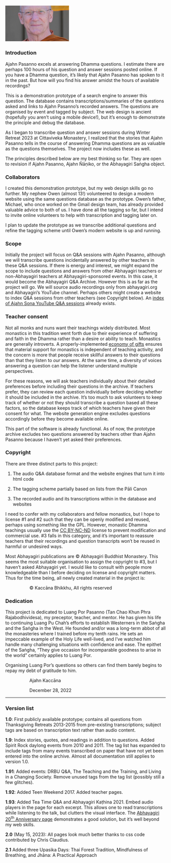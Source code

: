 <!-- The content below has been extracted from the body of prototype/templates/index.html -->
<p><img src="images/AjahnPasanno.jpg" name="Image1" align="bottom" width="200" border="0"/>

</p>
<h3 class="western">Introduction</h3>
<p>Ajahn Pasanno excels at answering Dhamma questions. I estimate
there are perhaps 100 hours of his question and answer sessions
posted online. If you have a Dhamma question, it&rsquo;s likely that
Ajahn Pasanno has spoken to it in the past. But how will you find his
answer amidst the hours of available recordings?</p>
<p>This is a demonstration prototype of a search engine to answer
this question. The database contains transcriptions/summaries of the
questions asked and links to Ajahn Pasanno&rsquo;s recorded answers.
The questions are organised by event and tagged by subject. The web
design is ancient (hopefully you aren&rsquo;t using a mobile
device!), but it&rsquo;s enough to demonstrate the principle and
debug the database.</p>
<p>As I began to transcribe question and answer sessions during
Winter Retreat 2023 at Cittaviveka Monastery, I realized that the
stories that Ajahn Pasanno tells in the course of answering Dhamma
questions are as valuable as the questions themselves. The project
now includes these as well.</p>
<p>The principles described below are my best thinking so far. They
are open to revision if Ajahn Pasanno, Ajahn &Ntilde;&#257;&#7751;iko,
or the Abhayagiri Sa&#7749;gha object.</p>
<h3 class="western">Collaborators</h3>
<p>I created this demonstration prototype, but my web design skills
go no further. My nephew Owen (almost 13!) volunteered to design a
modern website using the same questions database as the prototype.
Owen&rsquo;s father, Michael, who once worked on the Gmail design
team, has already provided valuable advice to both of us. I have done
all the tagging so far, but I intend to invite online volunteers to
help with transcription and tagging later on.</p>
<p>I plan to update the prototype as we transcribe additional
questions and refine the tagging scheme until Owen&rsquo;s modern
website is up and running.</p>
<h3 class="western">Scope</h3>
<p>Initially the project will focus on Q&amp;A sessions with Ajahn
Pasanno, although we will transcribe questions incidentally answered
by other teachers in these Q&amp;A sessions. If there is energy and
interest, we might expand the scope to include questions and answers
from other Abhayagiri teachers or non-Abhayagiri teachers at
Abhayagiri-sponsored events. In this case, it would become the
Abhayagiri Q&amp;A Archive. However this is as far as the project
will go. We will source audio recordings only from abhayagiri.org and
Abhayagiri&rsquo;s YouTube channel. Perhaps others might create a
website to index Q&amp;A sessions from other teachers (see Copyright
below). An <a href="http://birken.ca/qaa/qaa.php">index of Ajahn Sona
YouTube Q&amp;A sessions</a> already exists.</p>
<h3 class="western">Teacher consent</h3>
<p>Not all monks and nuns want their teachings widely distributed.
Most monastics in this tradition went forth due to their experience
of suffering and faith in the Dhamma rather than a desire or ability
to teach. Monastics are generally introverts. A properly-implemented
<a href="https://www.accesstoinsight.org/lib/authors/thanissaro/economy.html">economy
of gifts</a> ensures that material support for monastics is
independent of teaching activity, and the concern is more that people
receive skillful answers to their questions than that they listen to
<i>our</i> answers. At the same time, a diversity of voices answering
a question can help the listener understand multiple perspectives.</p>
<p>For these reasons, we will ask teachers individually about their
detailed preferences before including their questions in the archive.
If teachers prefer, they can review each question individually before
deciding whether it should be included in the archive. It&rsquo;s too
much to ask volunteers to keep track of whether or not they should
transcribe a question based all these factors, so the database keeps
track of which teachers have given their consent for what. The
website generation engine excludes questions accordingly before they
become available online.</p>
<p>This part of the software is already functional. As of now, the
prototype archive excludes two questions answered by teachers other
than Ajahn Pasanno because I haven&rsquo;t yet asked their
preferences.</p>
<h3 class="western">Copyright</h3>
<p>There are three distinct parts to this project:</p>
<ol>
	<li><p>The audio Q&amp;A database format and the website engines
	that turn it into html code</p>
	<li><p>The tagging scheme partially based on lists from the P&#257;li
	Canon</p>
	<li><p>The recorded audio and its transcriptions within in the
	database and websites</p>
</ol>
<p>I need to confer with my collaborators and fellow monastics, but I
hope to license #1 and #2 such that they can be openly modified and
reused, perhaps using something like the GPL. However, monastic
Dhamma teachings usually use the <a href="https://creativecommons.org/licenses/by-nc-nd/4.0/">CC
BY-NC-ND</a> license to prevent modification and commercial use. #3
falls in this category, and it&rsquo;s important to reassure teachers
that their recordings and question transcripts won&rsquo;t be reused
in harmful or undesired ways.</p>
<p>Most Abhayagiri publications are &copy; Abhayagiri Buddhist
Monastery. This seems the most suitable organisation to assign the
copyright to #3, but I haven&rsquo;t asked Abhayagiri yet. I would
like to consult with people more knowledgeable than I before deciding
on license and copyright matters. Thus for the time being, all newly
created material in the project is:</p>
<p style="margin-left: 0.79in; background: transparent; page-break-before: auto; page-break-after: auto">
&copy; Kacc&#257;na Bhikkhu, All rights reserved</p>
<h3 class="western">Dedication</h3>
<p>This project is dedicated to Luang Por Pasanno (Tan Chao Khun Phra
Rajabodhividesa), my preceptor, teacher, and mentor. He has given his
life to continuing Luang Pu Chah&rsquo;s efforts to establish
Westerners in the Sa&#7749;gha and the Sa&#7749;gha in the West. He
founded and/or was a long-term abbot of all the monasteries where I
trained before my tenth rains. He sets an impeccable example of the
Holy Life well-lived, and I&rsquo;ve watched him handle many
challenging situations with confidence and ease. The epithet of the
Sa&#7749;gha, &ldquo;They give occasion for incomparable goodness to
arise in the world&rdquo; certainly applies to Luang Por.</p>
<p>Organising Luang Por&rsquo;s questions so others can find them
barely begins to repay my debt of gratitude to him.</p>
<p style="margin-left: 0.79in; background: transparent; page-break-before: auto; page-break-after: auto">
Ajahn Kacc&#257;na</p>
<p style="margin-left: 0.79in; background: transparent">December 28,
2022</p>
<hr/>

<h3 class="western">Version list</h3>
<p><b>1.0</b>: First publicly available prototype; contains all
questions from Thanksgiving Retreats 2013-2015 from pre-existing
transcriptions; subject tags are based on transcription text rather
than audio content.</p>
<p><b>1.9</b><span style="font-weight: normal">: Index stories,
quotes, and readings in addition to questions. Added Spirit Rock
daylong events from 2010 and 2011. The tag list has expanded to
include tags from many events transcribed on paper that have not yet
been entered into the online archive. Almost all documentation still
applies to version 1.0.</span></p>
<p><b>1.91</b><span style="font-weight: normal">: Added events: DRBU
Q&amp;A, The Teaching and the Training, and Living in a Changing
Society. Remove unused tags from the tag list (possibly still a few
glitches).</span></p>
<p><b>1.92</b><span style="font-weight: normal">: Added Teen Weekend
2017. Added teacher pages.</span></p>
<p><b>1.93</b><span style="font-weight: normal">: Added Tea Time Q&amp;A
and Abhayagiri Ka&#7789;hina 2021. Embed audio players in the page
for each excerpt. This allows one to read transcriptions while
listening to the talk, but clutters the visual interface. The
<a href="https://www.abhayagiri.org/20/index.html">Abhayagiri 20</a></span><a href="https://www.abhayagiri.org/20/index.html"><sup><span style="font-weight: normal">th</span></sup>
<span style="font-weight: normal">Anniversary page</span></a>
<span style="font-weight: normal">demonstrates a good solution, but
it&rsquo;s well beyond my web skills.</span></p>
<p><b>2.0</b> <span style="font-weight: normal">(May 15, 2023): All
pages look much better thanks to css code contributed by Chris
Claudius.</span></p>
<p><b>2.1</b> <span style="font-weight: normal">Added three Upasika
Days: Thai Forest Tradition, Mindfulness of Breathing, and Jh&#257;na:
A Practical Approach</span></p>
